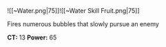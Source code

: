 
![[~Water.png|75]]![[~Water Skill Fruit.png|75]]

Fires numerous bubbles that slowly pursue an enemy

**CT:** 13
**Power:** 65